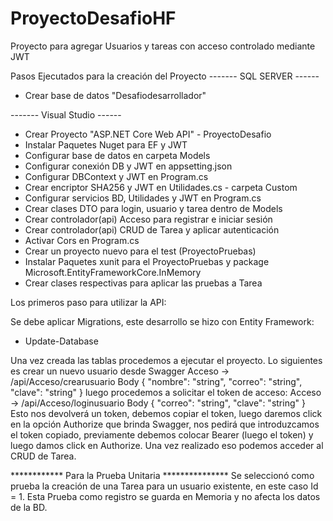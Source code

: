 # ProyectoDesafioHF
Proyecto para agregar Usuarios y tareas con acceso controlado mediante JWT


Pasos Ejecutados para la creación del Proyecto
------- SQL SERVER ------
* Crear base de datos "Desafiodesarrollador"

------- Visual Studio ------
* Crear Proyecto "ASP.NET Core Web API" - ProyectoDesafio
* Instalar Paquetes Nuget para EF y JWT
* Configurar base de datos en carpeta Models
* Configurar conexión DB y JWT en appsetting.json
* Configurar DBContext y JWT en Program.cs
* Crear encriptor SHA256 y JWT en Utilidades.cs - carpeta Custom
* Configurar servicios BD, Utilidades y JWT en Program.cs
* Crear clases DTO para login, usuario y tarea dentro de Models
* Crear controlador(api) Acceso para registrar e iniciar sesión
* Crear controlador(api) CRUD de Tarea y aplicar autenticación
* Activar Cors en Program.cs
* Crear un proyecto nuevo para el test (ProyectoPruebas)
* Instalar Paquetes xunit para el ProyectoPruebas y package Microsoft.EntityFrameworkCore.InMemory
* Crear clases respectivas para aplicar las pruebas a Tarea

Los primeros paso para utilizar la API:

Se debe aplicar Migrations, este desarrollo se hizo con Entity Framework:
* Update-Database

Una vez creada las tablas procedemos a ejecutar el proyecto. Lo siguientes es crear un nuevo usuario desde Swagger
Acceso -> /api/Acceso/crearusuario
Body
{
  "nombre": "string",
  "correo": "string",
  "clave": "string"
}
luego procedemos a solicitar el token de acceso:
Acceso -> /api/Acceso/loginusuario
Body
{
  "correo": "string",
  "clave": "string"
}
Esto nos devolverá un token, debemos copiar el token, luego daremos click en la opción Authorize que brinda Swagger, nos pedirá que introduzcamos el token copiado, previamente debemos colocar
Bearer (luego el token) y luego damos click en Authorize. Una vez realizado eso podemos acceder al CRUD de Tarea.

************ Para la Prueba Unitaria ***************
Se seleccionó como prueba la creación de una Tarea para un usuario existente, en este caso Id = 1. Esta Prueba como registro se guarda en Memoria y no afecta los datos de la BD.
